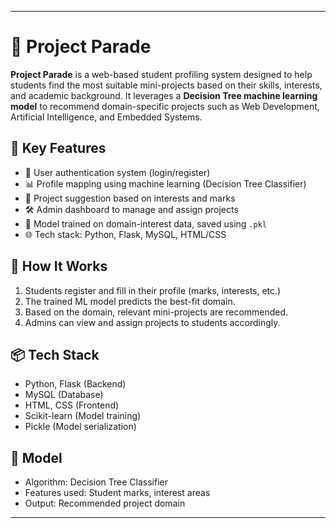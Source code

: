 

---

# 🎯 Project Parade

**Project Parade** is a web-based student profiling system designed to help students find the most suitable mini-projects based on their skills, interests, and academic background. It leverages a **Decision Tree machine learning model** to recommend domain-specific projects such as Web Development, Artificial Intelligence, and Embedded Systems.

## 🚀 Key Features

* 🔐 User authentication system (login/register)
* 📊 Profile mapping using machine learning (Decision Tree Classifier)
* 📁 Project suggestion based on interests and marks
* 🛠️ Admin dashboard to manage and assign projects
* 🧠 Model trained on domain-interest data, saved using `.pkl`
* 🌐 Tech stack: Python, Flask, MySQL, HTML/CSS

## 🧠 How It Works

1. Students register and fill in their profile (marks, interests, etc.)
2. The trained ML model predicts the best-fit domain.
3. Based on the domain, relevant mini-projects are recommended.
4. Admins can view and assign projects to students accordingly.

## 📦 Tech Stack

* Python, Flask (Backend)
* MySQL (Database)
* HTML, CSS (Frontend)
* Scikit-learn (Model training)
* Pickle (Model serialization)

## 🧪 Model

* Algorithm: Decision Tree Classifier
* Features used: Student marks, interest areas
* Output: Recommended project domain


---

